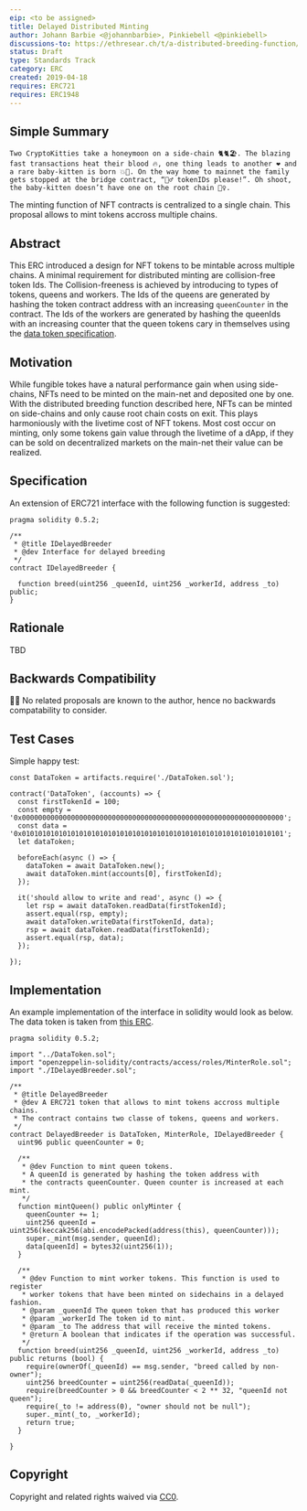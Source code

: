 ```yaml
---
eip: <to be assigned>
title: Delayed Distributed Minting
author: Johann Barbie <@johannbarbie>, Pinkiebell <@pinkiebell>
discussions-to: https://ethresear.ch/t/a-distributed-breeding-function/5264
status: Draft
type: Standards Track
category: ERC
created: 2019-04-18
requires: ERC721
requires: ERC1948
---
```


## Simple Summary

```
Two CryptoKitties take a honeymoon on a side-chain 🐈🐈🏖. The blazing fast transactions heat their blood 🔥, one thing leads to another ❤ and a rare baby-kitten is born 💥🐯. On the way home to mainnet the family gets stopped at the bridge contract, “👮‍♂️ tokenIDs please!”. Oh shoot, the baby-kitten doesn’t have one on the root chain 🤷‍♀️.
```

The minting function of NFT contracts is centralized to a single chain. This proposal allows to mint tokens accross multiple chains.

## Abstract

This ERC introduced a design for NFT tokens to be mintable across multiple chains. A minimal requirement for distributed minting are collision-free token Ids. The Collision-freeness is achieved by introducing to types of tokens, queens and workers. The Ids of the queens are generated by hashing the token contract address with an increasing `queenCounter` in the contract. The Ids of the workers are generated by hashing the queenIds with an increasing counter that the queen tokens cary in themselves using the [data token specification](https://github.com/ethereum/EIPs/pull/1948).

## Motivation

While fungible tokes have a natural performance gain when using side-chains, NFTs need to be minted on the main-net and deposited one by one. With the distributed breeding function described here, NFTs can be minted on side-chains and only cause root chain costs on exit. This plays harmoniously with the livetime cost of NFT tokens. Most cost occur on minting, only some tokens gain value through the livetime of a dApp, if they can be sold on decentralized markets on the main-net their value can be realized. 

## Specification

An extension of ERC721 interface with the following function is suggested:

```
pragma solidity 0.5.2;

/**
 * @title IDelayedBreeder
 * @dev Interface for delayed breeding
 */
contract IDelayedBreeder {

  function breed(uint256 _queenId, uint256 _workerId, address _to) public;
}
```

## Rationale

TBD

## Backwards Compatibility

🤷‍♂️ No related proposals are known to the author, hence no backwards compatability to consider.

## Test Cases

Simple happy test:

```
const DataToken = artifacts.require('./DataToken.sol');

contract('DataToken', (accounts) => {
  const firstTokenId = 100;
  const empty = '0x0000000000000000000000000000000000000000000000000000000000000000';
  const data = '0x0101010101010101010101010101010101010101010101010101010101010101';
  let dataToken;

  beforeEach(async () => {
    dataToken = await DataToken.new();
    await dataToken.mint(accounts[0], firstTokenId);
  });

  it('should allow to write and read', async () => {
    let rsp = await dataToken.readData(firstTokenId);
    assert.equal(rsp, empty);
    await dataToken.writeData(firstTokenId, data);
    rsp = await dataToken.readData(firstTokenId);
    assert.equal(rsp, data);
  });

});
```


## Implementation

An example implementation of the interface in solidity would look as below. The data token is taken from [this ERC](https://github.com/ethereum/EIPs/pull/1948).

```
pragma solidity 0.5.2;

import "../DataToken.sol";
import "openzeppelin-solidity/contracts/access/roles/MinterRole.sol";
import "./IDelayedBreeder.sol";

/**
 * @title DelayedBreeder
 * @dev A ERC721 token that allows to mint tokens accross multiple chains.
 * The contract contains two classe of tokens, queens and workers.
 */
contract DelayedBreeder is DataToken, MinterRole, IDelayedBreeder {
  uint96 public queenCounter = 0;

  /**
   * @dev Function to mint queen tokens.
   * A queenId is generated by hashing the token address with
   * the contracts queenCounter. Queen counter is increased at each mint.
   */
  function mintQueen() public onlyMinter {
    queenCounter += 1;
    uint256 queenId = uint256(keccak256(abi.encodePacked(address(this), queenCounter)));
    super._mint(msg.sender, queenId);
    data[queenId] = bytes32(uint256(1));
  }

  /**
   * @dev Function to mint worker tokens. This function is used to register
   * worker tokens that have been minted on sidechains in a delayed fashion.
   * @param _queenId The queen token that has produced this worker
   * @param _workerId The token id to mint.
   * @param _to The address that will receive the minted tokens.
   * @return A boolean that indicates if the operation was successful.
   */
  function breed(uint256 _queenId, uint256 _workerId, address _to) public returns (bool) {
    require(ownerOf(_queenId) == msg.sender, "breed called by non-owner");
    uint256 breedCounter = uint256(readData(_queenId));
    require(breedCounter > 0 && breedCounter < 2 ** 32, "queenId not queen");
    require(_to != address(0), "owner should not be null");
    super._mint(_to, _workerId);
    return true;
  }

}
```

## Copyright
Copyright and related rights waived via [CC0](https://creativecommons.org/publicdomain/zero/1.0/).